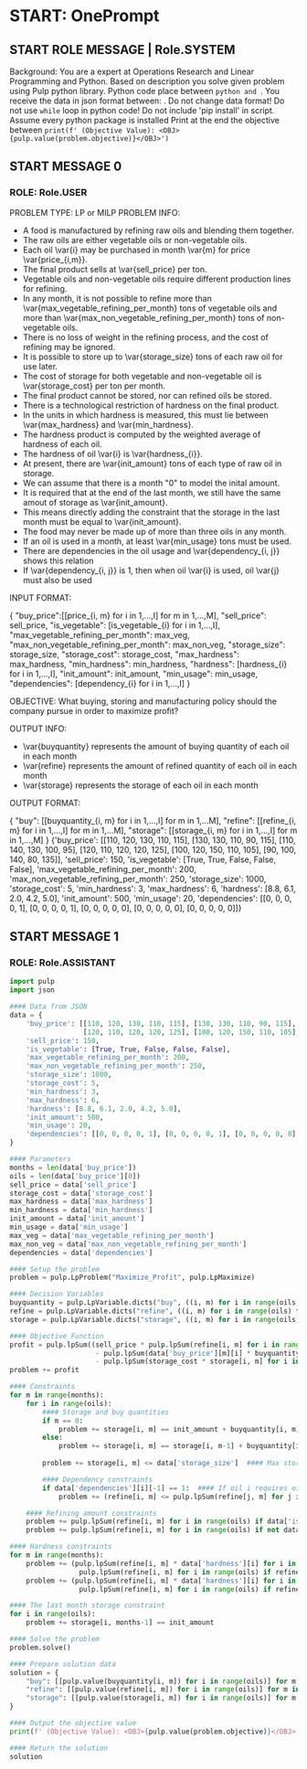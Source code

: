 # START: OnePrompt 
## START ROLE MESSAGE | Role.SYSTEM 
Background: You are a expert at Operations Research and Linear Programming and Python. Based on description you solve given problem using Pulp python library. Python code place between ```python and ```. You receive the data in json format between: <DATA></DATA>. Do not change data format! Do not use `while` loop in python code! Do not include 'pip install' in script. Assume every python package is installed Print at the end the objective between <OBJ></OBJ> `print(f' (Objective Value): <OBJ>{pulp.value(problem.objective)}</OBJ>')`  
## START MESSAGE 0 
### ROLE: Role.USER
<DESCRIPTION>
PROBLEM TYPE: LP or MILP
PROBLEM INFO:

- A food is manufactured by refining raw oils and blending them together. 
- The raw oils are either vegetable oils or non-vegetable oils. 
- Each oil \var{i} may be purchased in month \var{m} for price \var{price_{i,m}}.
- The final product sells at \var{sell_price} per ton.
- Vegetable oils and non-vegetable oils require different production lines for refining. 
- In any month, it is not possible to refine more than \var{max_vegetable_refining_per_month} tons of vegetable oils and more than \var{max_non_vegetable_refining_per_month} tons of non-vegetable oils. 
- There is no loss of weight in the refining process, and the cost of refining may be ignored.
- It is possible to store up to \var{storage_size} tons of each raw oil for use later. 
- The cost of storage for both vegetable and non-vegetable oil is \var{storage_cost} per ton per month.
- The final product cannot be stored, nor can refined oils be stored.
- There is a technological restriction of hardness on the final product. 
- In the units in which hardness is measured, this must lie between \var{max_hardness} and \var{min_hardness}.
- The hardness product is computed by the weighted average of hardness of each oil.
- The hardness of oil \var{i} is \var{hardness_{i}}.
- At present, there are \var{init_amount} tons of each type of raw oil in storage. 
- We can assume that there is a month "0" to model the inital amount.
- It is required that at the end of the last month, we still have the same amout of storage as \var{init_amount}.
- This means directly adding the constraint that the storage in the last month must be equal to \var{init_amount}.
- The food may never be made up of more than three oils in any month.
- If an oil is used in a month, at least \var{min_usage} tons must be used.
- There are dependencies in the oil usage and \var{dependency_{i, j}} shows this relation
- If \var{dependency_{i, j}} is 1, then when oil \var{i} is used, oil \var{j} must also be used


INPUT FORMAT:

{
    "buy_price":[[price_{i, m} for i in 1,...,I] for m in 1,...,M],
    "sell_price": sell_price,
    "is_vegetable": [is_vegetable_{i} for i in 1,...,I],
    "max_vegetable_refining_per_month": max_veg,
    "max_non_vegetable_refining_per_month": max_non_veg,
    "storage_size": storage_size,
    "storage_cost": storage_cost,
    "max_hardness": max_hardness,
    "min_hardness": min_hardness,
    "hardness": [hardness_{i} for i in 1,...,I],
    "init_amount": init_amount,
    "min_usage": min_usage,
    "dependencies": [dependency_{i} for i in 1,...,I]
}


OBJECTIVE: What buying, storing and manufacturing policy should the company pursue in order to maximize profit?

OUTPUT INFO: 

- \var{buyquantity} represents the amount of buying quantity of each oil in each month
- \var{refine} represents the amount of refined quantity of each oil in each month
- \var{storage} represents the storage of each oil in each month
 
OUTPUT FORMAT: 

{
    "buy": [[buyquantity_{i, m} for i in 1,...,I] for m in 1,...M],
    "refine": [[refine_{i, m} for i in 1,...,I] for m in 1,...M],
    "storage": [[storage_{i, m} for i in 1,...,I] for m in 1,...,M]
} 
</DESCRIPTION>
<DATA>
{'buy_price': [[110, 120, 130, 110, 115], [130, 130, 110, 90, 115], [110, 140, 130, 100, 95], [120, 110, 120, 120, 125], [100, 120, 150, 110, 105], [90, 100, 140, 80, 135]], 'sell_price': 150, 'is_vegetable': [True, True, False, False, False], 'max_vegetable_refining_per_month': 200, 'max_non_vegetable_refining_per_month': 250, 'storage_size': 1000, 'storage_cost': 5, 'min_hardness': 3, 'max_hardness': 6, 'hardness': [8.8, 6.1, 2.0, 4.2, 5.0], 'init_amount': 500, 'min_usage': 20, 'dependencies': [[0, 0, 0, 0, 1], [0, 0, 0, 0, 1], [0, 0, 0, 0, 0], [0, 0, 0, 0, 0], [0, 0, 0, 0, 0]]}</DATA>


## START MESSAGE 1 
### ROLE: Role.ASSISTANT
```python
import pulp
import json

#### Data from JSON
data = {
    'buy_price': [[110, 120, 130, 110, 115], [130, 130, 110, 90, 115], [110, 140, 130, 100, 95], 
                  [120, 110, 120, 120, 125], [100, 120, 150, 110, 105], [90, 100, 140, 80, 135]],
    'sell_price': 150,
    'is_vegetable': [True, True, False, False, False],
    'max_vegetable_refining_per_month': 200,
    'max_non_vegetable_refining_per_month': 250,
    'storage_size': 1000,
    'storage_cost': 5,
    'min_hardness': 3,
    'max_hardness': 6,
    'hardness': [8.8, 6.1, 2.0, 4.2, 5.0],
    'init_amount': 500,
    'min_usage': 20,
    'dependencies': [[0, 0, 0, 0, 1], [0, 0, 0, 0, 1], [0, 0, 0, 0, 0], [0, 0, 0, 0, 0], [0, 0, 0, 0, 0]]
}

#### Parameters
months = len(data['buy_price'])
oils = len(data['buy_price'][0])
sell_price = data['sell_price']
storage_cost = data['storage_cost']
max_hardness = data['max_hardness']
min_hardness = data['min_hardness']
init_amount = data['init_amount']
min_usage = data['min_usage']
max_veg = data['max_vegetable_refining_per_month']
max_non_veg = data['max_non_vegetable_refining_per_month']
dependencies = data['dependencies']

#### Setup the problem
problem = pulp.LpProblem("Maximize_Profit", pulp.LpMaximize)

#### Decision Variables
buyquantity = pulp.LpVariable.dicts("buy", ((i, m) for i in range(oils) for m in range(months)), lowBound=0, cat='Continuous')
refine = pulp.LpVariable.dicts("refine", ((i, m) for i in range(oils) for m in range(months)), lowBound=0, cat='Continuous')
storage = pulp.LpVariable.dicts("storage", ((i, m) for i in range(oils) for m in range(months)), lowBound=0, cat='Continuous')

#### Objective Function
profit = pulp.lpSum((sell_price * pulp.lpSum(refine[i, m] for i in range(oils) for m in range(months))) 
                     - pulp.lpSum(data['buy_price'][m][i] * buyquantity[i, m] for i in range(oils) for m in range(months))
                     - pulp.lpSum(storage_cost * storage[i, m] for i in range(oils) for m in range(months)))
problem += profit

#### Constraints
for m in range(months):
    for i in range(oils):
        #### Storage and buy quantities
        if m == 0:
            problem += storage[i, m] == init_amount + buyquantity[i, m] - refine[i, m]
        else:
            problem += storage[i, m] == storage[i, m-1] + buyquantity[i, m] - refine[i, m]
        
        problem += storage[i, m] <= data['storage_size']  #### Max storage constraint

        #### Dependency constraints
        if data['dependencies'][i][-1] == 1:  #### If oil i requires oil 4
            problem += (refine[i, m] <= pulp.lpSum(refine[j, m] for j in range(oils) if j != i))  #### requirement for oil 4

    #### Refining amount constraints
    problem += pulp.lpSum(refine[i, m] for i in range(oils) if data['is_vegetable'][i]) <= max_veg
    problem += pulp.lpSum(refine[i, m] for i in range(oils) if not data['is_vegetable'][i]) <= max_non_veg

#### Hardness constraints
for m in range(months):
    problem += (pulp.lpSum(refine[i, m] * data['hardness'][i] for i in range(oils)) / 
                 pulp.lpSum(refine[i, m] for i in range(oils) if refine[i, m] > 0) >= min_hardness)
    problem += (pulp.lpSum(refine[i, m] * data['hardness'][i] for i in range(oils)) / 
                 pulp.lpSum(refine[i, m] for i in range(oils) if refine[i, m] > 0) <= max_hardness)

#### The last month storage constraint
for i in range(oils):
    problem += storage[i, months-1] == init_amount

#### Solve the problem
problem.solve()

#### Prepare solution data
solution = {
    "buy": [[pulp.value(buyquantity[i, m]) for i in range(oils)] for m in range(months)],
    "refine": [[pulp.value(refine[i, m]) for i in range(oils)] for m in range(months)],
    "storage": [[pulp.value(storage[i, m]) for i in range(oils)] for m in range(months)]
}

#### Output the objective value
print(f' (Objective Value): <OBJ>{pulp.value(problem.objective)}</OBJ>')

#### Return the solution
solution
```

